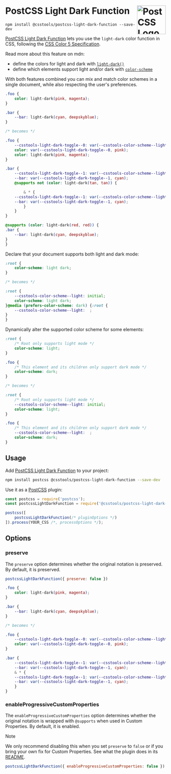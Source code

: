 # PostCSS Light Dark Function [<img src="https://postcss.github.io/postcss/logo.svg" alt="PostCSS Logo" width="90" height="90" align="right">][PostCSS]

`npm install @csstools/postcss-light-dark-function --save-dev`

[PostCSS Light Dark Function] lets you use the `light-dark` color function in
CSS, following the [CSS Color 5 Specification].

Read more about this feature on mdn:
- define the colors for light and dark with [`light-dark()`](https://developer.mozilla.org/en-US/docs/Web/CSS/color_value/light-dark)
- define which elements support light and/or dark with [`color-scheme`](https://developer.mozilla.org/en-US/docs/Web/CSS/color-scheme)

With both features combined you can mix and match color schemes in a single document, while also respecting the user's preferences.

```css
.foo {
	color: light-dark(pink, magenta);
}

.bar {
	--bar: light-dark(cyan, deepskyblue);
}

/* becomes */

.foo {
	--csstools-light-dark-toggle--0: var(--csstools-color-scheme--light) magenta;
	color: var(--csstools-light-dark-toggle--0, pink);
	color: light-dark(pink, magenta);
}

.bar {
	--csstools-light-dark-toggle--1: var(--csstools-color-scheme--light) deepskyblue;
	--bar: var(--csstools-light-dark-toggle--1, cyan);
	@supports not (color: light-dark(tan, tan)) {

		& * {
	--csstools-light-dark-toggle--1: var(--csstools-color-scheme--light) deepskyblue;
	--bar: var(--csstools-light-dark-toggle--1, cyan);
		}
	}
}

@supports (color: light-dark(red, red)) {
.bar {
	--bar: light-dark(cyan, deepskyblue);
}
}
```

Declare that your document supports both light and dark mode:

```css
:root {
	color-scheme: light dark;
}

/* becomes */

:root {
	--csstools-color-scheme--light: initial;
	color-scheme: light dark;
}@media (prefers-color-scheme: dark) {:root {
	--csstools-color-scheme--light:  ;
}
}
```

Dynamically alter the supported color scheme for some elements:

```css
:root {
	/* Root only supports light mode */
	color-scheme: light;
}

.foo {
	/* This element and its children only support dark mode */
	color-scheme: dark;
}

/* becomes */

:root {
	/* Root only supports light mode */
	--csstools-color-scheme--light: initial;
	color-scheme: light;
}

.foo {
	/* This element and its children only support dark mode */
	--csstools-color-scheme--light:  ;
	color-scheme: dark;
}
```

## Usage

Add [PostCSS Light Dark Function] to your project:

```bash
npm install postcss @csstools/postcss-light-dark-function --save-dev
```

Use it as a [PostCSS] plugin:

```js
const postcss = require('postcss');
const postcssLightDarkFunction = require('@csstools/postcss-light-dark-function');

postcss([
	postcssLightDarkFunction(/* pluginOptions */)
]).process(YOUR_CSS /*, processOptions */);
```



## Options

### preserve

The `preserve` option determines whether the original notation
is preserved. By default, it is preserved.

```js
postcssLightDarkFunction({ preserve: false })
```

```css
.foo {
	color: light-dark(pink, magenta);
}

.bar {
	--bar: light-dark(cyan, deepskyblue);
}

/* becomes */

.foo {
	--csstools-light-dark-toggle--0: var(--csstools-color-scheme--light) magenta;
	color: var(--csstools-light-dark-toggle--0, pink);
}

.bar {
	--csstools-light-dark-toggle--1: var(--csstools-color-scheme--light) deepskyblue;
	--bar: var(--csstools-light-dark-toggle--1, cyan);
	& * {
	--csstools-light-dark-toggle--1: var(--csstools-color-scheme--light) deepskyblue;
	--bar: var(--csstools-light-dark-toggle--1, cyan);
	}
}
```

### enableProgressiveCustomProperties

The `enableProgressiveCustomProperties` option determines whether the original notation
is wrapped with `@supports` when used in Custom Properties. By default, it is enabled.

> [!NOTE]
> We only recommend disabling this when you set `preserve` to `false` or if you bring your own fix for Custom Properties.
> See what the plugin does in its [README](https://github.com/csstools/postcss-plugins/tree/main/plugins/postcss-progressive-custom-properties#readme).

```js
postcssLightDarkFunction({ enableProgressiveCustomProperties: false })
```

[cli-url]: https://github.com/csstools/postcss-plugins/actions/workflows/test.yml?query=workflow/test
[css-url]: https://cssdb.org/#light-dark-function
[discord]: https://discord.gg/bUadyRwkJS
[npm-url]: https://www.npmjs.com/package/@csstools/postcss-light-dark-function

[PostCSS]: https://github.com/postcss/postcss
[PostCSS Light Dark Function]: https://github.com/csstools/postcss-plugins/tree/main/plugins/postcss-light-dark-function
[CSS Color 5 Specification]: https://drafts.csswg.org/css-color-5/#light-dark
